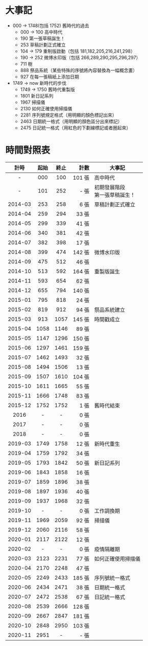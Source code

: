# 大事記
  - 000 -> 1748(包括 1752) 舊時代的過去
    + 000 -> 100 高中時代
    + 190 第一張草稿誕生！
    + 253 草稿計劃正式確立
    + 104 -> 179 重制版啟動（包括 181,182,205,216,241,298）
    + 190 -> 252 微博水印版（包括 266,289,290,295,296,297）
    + 711 樹
    + 888 祭品系統（某些特殊的序號將內容替換為一幅概念畫）
    + 927 在每一張稿紙上添加日期
  - 1749 -> now 新時代的步伐
    - 1749 -> 1750 舊時代重製版
    - 1801 新日記系列
    - 1967 掃描儀
    - 2130 如何正確使用掃描儀
    - 2281 序列號規定格式（用明顯的顏色標記出來）
    - 2463 日期統一格式（用明顯的顏色區分出來標記）
    - 2475 日記統一格式（用紅色的下劃線標記或者圈起來）
    
# 時間對照表
計時|起始|終止|計數|大事記
:-:    | :-: | :-: |     -:| -
-|        000|  100| 101 張| 高中時代
-|        101|  252|   - 張| 初期發展階段<br>第一張草稿誕生！
2014-03|  253|  258|   6 張| 草稿計劃正式確立
2014-04|  259|  294|  33 張| 
2014-05|  299|  339|  41 張| 
2014-06|  340|  381|  42 張| 
2014-07|  382|  398|  17 張| 
2014-08|  399|  474| 142 張| 微博水印版
2014-09|  475|  512|  46 張| 
2014-10|  513|  592| 164 張| 重製版誕生
2014-11|  593|  654|  62 張| 
2014-12|  655|  794| 140 張| 
2015-01|  795|  818|  24 張| 
2015-02|  819|  912|  94 張| 祭品系統建立
2015-03|  913| 1057| 145 張| 時間戳成立
2015-04| 1058| 1146|  89 張| 
2015-05| 1147| 1296| 150 張| 
2015-06| 1297| 1461| 159 張| 
2015-07| 1462| 1493|  32 張| 
2015-08| 1494| 1506|  13 張| 
2015-09| 1507| 1610| 104 張| 
2015-10| 1611| 1665|  55 張| 
2015-11| 1666| 1748|  83 張| 
2015-12| 1752| 1752|   1 張| 舊時代結束
2016   |  -  |  -  |   0 張| 
2017   |  -  |  -  |   0 張| 
2018   |  -  |  -  |   0 張| 
2019-03| 1749| 1758|  12 張| 新時代重生
2019-04| 1759| 1792|  34 張| 
2019-05| 1793| 1842|  50 張| 新日記系列
2019-06| 1843| 1858|  16 張| 
2019-07| 1859| 1896|  38 張| 
2019-08| 1897| 1936|  40 張| 
2019-09| 1937| 1968|  32 張| 
2019-10|  -  |  -  |   0 張| 工作調換期
2019-11| 1969| 2059|  92 張| 掃描儀
2019-12| 2060| 2116|  58 張| 
2020-01| 2117| 2122|  12 張| 
2020-02|  -  |  -  |   0 張| 疫情隔離期
2020-03| 2123| 2231|  77 張| 如何正確使用掃描儀
2020-04| 2170| 2248|  47 張| 
2020-05| 2249| 2433| 185 張| 序列號統一格式
2020-06| 2434| 2471|  38 張| 日期統一格式
2020-07| 2472| 2538|  67 張| 日記統一格式
2020-08| 2539| 2666| 128 張| 
2020-09| 2667| 2847| 181 張| 
2020-10| 2848| 2950| 103 張| 
2020-11| 2951| -   |   - 張| 